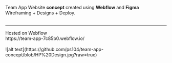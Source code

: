 
Team App Website **concept** created using **Webflow** and **Figma**
<br>
Wireframing + Designs + Deploy.
<br>
<br>
<hr>
Hosted on Webflow
<br>
https://team-app-7c85b0.webflow.io/
<br>
<br>
![alt text](https://github.com/ps104/team-app-concept/blob/HP%20Design.jpg?raw=true)






